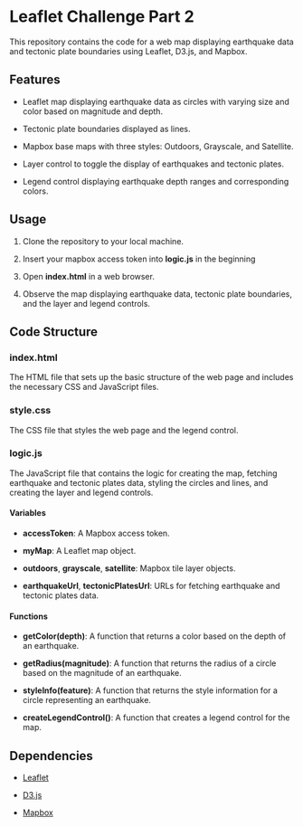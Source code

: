 Leaflet Challenge Part 2
========================

This repository contains the code for a web map displaying earthquake data and tectonic plate boundaries using Leaflet, D3.js, and Mapbox.

Features
--------

*   Leaflet map displaying earthquake data as circles with varying size and color based on magnitude and depth.
    
*   Tectonic plate boundaries displayed as lines.
    
*   Mapbox base maps with three styles: Outdoors, Grayscale, and Satellite.
    
*   Layer control to toggle the display of earthquakes and tectonic plates.
    
*   Legend control displaying earthquake depth ranges and corresponding colors.
    

Usage
-----

1.  Clone the repository to your local machine.
    
2.  Insert your mapbox access token into **logic.js** in the beginning
    
3.  Open **index.html** in a web browser.
    
4.  Observe the map displaying earthquake data, tectonic plate boundaries, and the layer and legend controls.
    

Code Structure
--------------

### index.html

The HTML file that sets up the basic structure of the web page and includes the necessary CSS and JavaScript files.

### style.css

The CSS file that styles the web page and the legend control.

### logic.js

The JavaScript file that contains the logic for creating the map, fetching earthquake and tectonic plates data, styling the circles and lines, and creating the layer and legend controls.

#### Variables

*   **accessToken**: A Mapbox access token.
    
*   **myMap**: A Leaflet map object.
    
*   **outdoors**, **grayscale**, **satellite**: Mapbox tile layer objects.
    
*   **earthquakeUrl**, **tectonicPlatesUrl**: URLs for fetching earthquake and tectonic plates data.
    

#### Functions

*   **getColor(depth)**: A function that returns a color based on the depth of an earthquake.
    
*   **getRadius(magnitude)**: A function that returns the radius of a circle based on the magnitude of an earthquake.
    
*   **styleInfo(feature)**: A function that returns the style information for a circle representing an earthquake.
    
*   **createLegendControl()**: A function that creates a legend control for the map.
    

Dependencies
------------

*   [Leaflet](https://leafletjs.com/)
    
*   [D3.js](https://d3js.org/)
    
*   [Mapbox](https://www.mapbox.com/)
